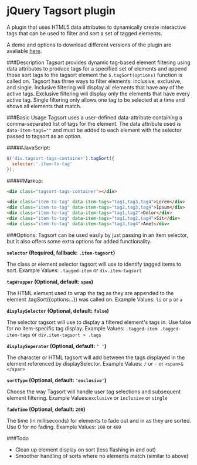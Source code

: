 # jQuery Tagsort plugin
A plugin that uses HTML5 data attributes to dynamically create interactive tags that can be used to filter and sort a set of tagged elements.

A demo and options to download different versions of the plugin are avaliable [here](http://wch.io/projects/tagsort/ "Tagsort Demo").


###Description
Tagsort provides dynamic tag-based element filtering using data attributes to produce tags for a specified set of elements and append those sort tags to the tagsort element the `$.tagSort(options)` function is called on. Tagsort has three ways to filter elements: inclusive, exclusive, and single. Inclusive filtering will display all elements that have any of the active tags. Exclusive filtering will display only the elements that have every active tag. Single filtering only allows one tag to be selected at a time and shows all elements that match.



###Basic Usage
Tagsort uses a user-defined data-attribute containing a comma-separated list of tags for the element. The data attribute used is `data-item-tags=""` and must be added to each element with the selector passed to tagsort as an option.


#####JavaScript:
```javascript
$('div.tagsort-tags-container').tagSort({
  selector:'.item-to-tag'
});
```


#####Markup:
```html
<div class="tagsort-tags-container"></div>

<div class="item-to-tag" data-item-tags="tag1,tag3,tag4">Lorem</div>
<div class="item-to-tag" data-item-tags="tag2,tag3,tag4">Ipsum</div>
<div class="item-to-tag" data-item-tags="tag1,tag2">Dolor</div>
<div class="item-to-tag" data-item-tags="tag1,tag2,tag4">Sit</div>
<div class="item-to-tag" data-item-tags="tag3,tag4">Amet</div>
```



###Options:
Tagsort can be used easily by just passing in an item selector, but it also offers some extra options for added functionality.


**`selector` (Required, fallback: `.item-tagsort`)**

The class or element selector tagsort will use to identify tagged items to sort.
Example Values: `.tagged-item` or `div.item-tagsort`


**`tagWrapper` (Optional, default: `span`)**

The HTML element used to wrap the tag as they are appended to the element .tagSort({options...}) was called on.
Example Values: `li` or `p` or `a`
  
  
**`displaySelector` (Optional, default: `false`)**

The selector tagsort will use to display a filtered element's tags in. Use false for no item-specific tag display.
Example Values: `.tagged-item .tagged-item-tags` or `div.item-tagsort > .tags`
  
  
**`displaySeperator` (Optional, default: `' '`)**

The character or HTML tagsort will add between the tags displayed in the element referenced by displaySelector.
Example Values: `/` or `·` or `<span>&</span>`
  
  
**`sortType` (Optional, default: `'exclusive'`)**

Choose the way Tagsort will handle user tag selections and subsequent element filtering.
Example Values:```exclusive``` or ```inclusive``` or ```single```
  
  
**`fadeTime` (Optional, default: `200`)**

The time (in milliseconds) for elements to fade out and in as they are sorted. Use 0 for no fading.
Example Values: `100` or `400`



###Todo
* Clean up element display on sort (less flashing in and out)
* Smoother handling of sorts where no elements match (similar to above)
